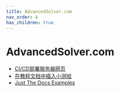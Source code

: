 ```yaml
---
title: AdvancedSolver.com
nav_order: 4
has_children: true
---
```


# AdvancedSolver.com

- [CI/CD部署服务器网页](setting-up-cicd)
- [在教程文档中插入小测验](guide-inline-exercise-sample)
- [Just The Docs Examples](just-the-docs-example)